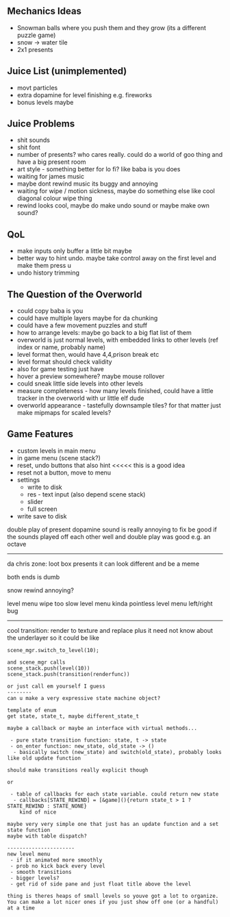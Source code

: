 ## Mechanics Ideas
 - Snowman balls where you push them and they grow (its a different puzzle game)
 - snow -> water tile
 - 2x1 presents

## Juice List (unimplemented)
 - movt particles
 - extra dopamine for level finishing e.g. fireworks
 - bonus levels maybe
 
## Juice Problems
 - shit sounds
 - shit font
 - number of presents? who cares really. could do a world of goo thing and have a big present room
 - art style - something better for lo fi? like baba is you does
 - waiting for james music
 - maybe dont rewind music its buggy and annoying
 - waiting for wipe / motion sickness, maybe do something else like cool diagonal colour wipe thing
 - rewind looks cool, maybe do make undo sound or maybe make own sound?

## QoL
 - make inputs only buffer a little bit maybe
 - better way to hint undo. maybe take control away on the first level and make them press u
 - undo history trimming

## The Question of the Overworld
 - could copy baba is you
 - could have multiple layers maybe for da chunking
 - could have a few movement puzzles and stuff
 - how to arrange levels: maybe go back to a big flat list of them
 - overworld is just normal levels, with embedded links to other levels (ref index or name, probably name)
 - level format then, would have 4,4,prison break etc
 - level format should check validity
 - also for game testing just have 
 - hover a preview somewhere? maybe mouse rollover
 - could sneak little side levels into other levels
 - measure completeness - how many levels finished, could have a little tracker in the overworld with ur little elf dude
 - overworld appearance - tastefully downsample tiles? for that matter just make mipmaps for scaled levels?

## Game Features
 - custom levels in main menu
 - in game menu (scene stack?)
 - reset, undo buttons that also hint     <<<<< this is a good idea
 - reset not a button, move to menu
 - settings
   - write to disk
   - res - text input (also depend scene stack)
   - slider
   - full screen
 - write save to disk

double play of present dopamine sound is really annoying to fix
be good if the sounds played off each other well and double play was good
e.g. an octave

--------------
da chris zone:
loot box presents
it can look different and be a meme

both ends is dumb

snow rewind annoying?

level menu wipe too slow
level menu kinda pointless
level menu left/right bug

-------------------

cool transition: render to texture and replace
plus it need not know about the underlayer
so it could be like
```
scene_mgr.switch_to_level(10);

and scene_mgr calls 
scene_stack.push(level(10))
scene_stack.push(transition(renderfunc))

or just call em yourself I guess
--------
can u make a very expressive state machine object?

template of enum
get state, state_t, maybe different_state_t

maybe a callback or maybe an interface with virtual methods...

 - pure state transition function: state, t -> state
 - on_enter function: new_state, old_state -> ()
  - basically switch (new_state) and switch(old_state), probably looks like old update function

should make transitions really explicit though

or

 - table of callbacks for each state variable. could return new state
  - callbacks[STATE_REWIND] = [&game](){return state_t > 1 ? STATE_REWIND : STATE_NONE}
    kind of nice

maybe very very simple one that just has an update function and a set state function
maybe with table dispatch?

----------------------
new level menu
 - if it animated more smoothly
 - prob no kick back every level
 - smooth transitions
 - bigger levels?
 - get rid of side pane and just float title above the level

thing is theres heaps of small levels so youve got a lot to organize. You can make a lot nicer ones if you just show off one (or a handful) at a time